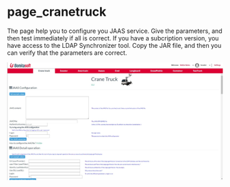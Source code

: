 # page_cranetruck
The page help you to configure you JAAS service. Give the parameters, and then test immediately if all is correct.
If you have a subcription version, you have access to the LDAP Synchronizer tool. Copy the JAR file, and then you can verify that the parameters are correct.

<img src="screenshot_cranetruck.jpg"/>
